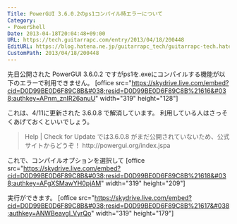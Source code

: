 ```yaml
---
Title: PowerGUI 3.6.0.2のps1コンパイル時エラーについて
Category:
- PowerShell
Date: 2013-04-18T20:04:48+09:00
URL: https://tech.guitarrapc.com/entry/2013/04/18/200448
EditURL: https://blog.hatena.ne.jp/guitarrapc_tech/guitarrapc-tech.hatenablog.com/atom/entry/11696248318757675592
CustomPath: 2013/04/18/200448
---
```


先日公開された PowerGUI 3.6.0.2 ですがps1を.exeにコンパイルする機能が以下のエラーで利用できません。
[office src="https://skydrive.live.com/embed?cid=D0D99BE0D6F89C8B&#038;resid=D0D99BE0D6F89C8B%21616&#038;authkey=APnm_znIR26anuU" width="319" height="128"]

これは、4/11に更新された 3.6.0.8 で解消しています。
利用している人はさっそくあげておくといいでしょう。

<blockquote>Help | Check for Update では3.6.0.8 がまだ公開されていないため、公式サイトからどうぞ！
http://powergui.org/index.jspa</blockquote>

これで、コンパイルオプションを選択して
[office src="https://skydrive.live.com/embed?cid=D0D99BE0D6F89C8B&#038;resid=D0D99BE0D6F89C8B%21618&#038;authkey=AFgXSMawYH0pjAM" width="319" height="209"]

実行ができます。
[office src="https://skydrive.live.com/embed?cid=D0D99BE0D6F89C8B&#038;resid=D0D99BE0D6F89C8B%21617&#038;authkey=ANWBeavgl_VyrQo" width="319" height="179"]
